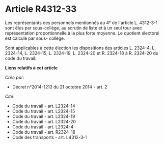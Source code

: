 # Article R4312-33

Les représentants des personnels mentionnés au 4° de l'article L. 4312-3-1 sont élus par sous-collège, au scrutin de liste et
à un seul tour avec représentation proportionnelle à la plus forte moyenne. Le quotient électoral est calculé par sous-
collège. 

Sont applicables à cette élection les dispositions des articles L. 2324-4, L. 2324-14, L. 2324-15, L. 2324-19, L. 2324-20 et
R. 2324-18 à R. 2324-20 du code du travail.

**Liens relatifs à cet article**

_Créé par_:

  - Décret n°2014-1213 du 21 octobre 2014 - art. 2

_Cite_:

  - Code du travail - art. L2324-14
  - Code du travail - art. L2324-15
  - Code du travail - art. L2324-19
  - Code du travail - art. L2324-20
  - Code du travail - art. L2324-4
  - Code du travail - art. R2324-18
  - Code des transports - art. L4312-3-1
